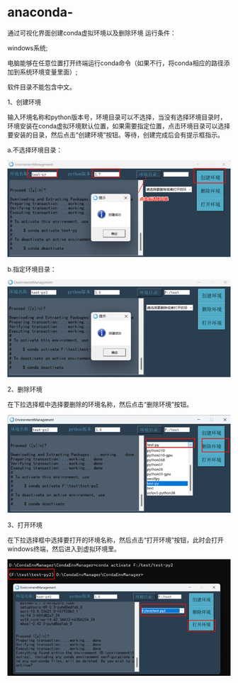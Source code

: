 # anaconda-
通过可视化界面创建conda虚拟环境以及删除环境
运行条件：

  windows系统;
  
  电脑能够在任意位置打开终端运行conda命令（如果不行，将conda相应的路径添加到系统环境变量里面）;
  
  软件目录不能包含中文。
  
1、创建环境

输入环境名称和python版本号，环境目录可以不选择，当没有选择环境目录时，环境安装在conda虚拟环境默认位置，如果需要指定位置，点击环境目录可以选择要安装的目录，然后点击“创建环境”按钮。等待，创建完成后会有提示框指示。

  a.不选择环境目录：

    
![image](https://github.com/swuljq/anaconda/blob/master/%E5%88%9B%E5%BB%BA%E7%8E%AF%E5%A2%831.png?raw=true)


  b.指定环境目录：

![image](https://github.com/swuljq/anaconda/blob/master/%E5%88%9B%E5%BB%BA%E7%8E%AF%E5%A2%832.png?raw=true)


2、删除环境

在下拉选择框中选择要删除的环境名称，然后点击“删除环境”按钮。


![image](https://github.com/swuljq/anaconda/blob/master/%E5%88%A0%E9%99%A4%E7%8E%AF%E5%A2%83.png?raw=true)


3、打开环境

在下拉选择框中选择要打开的环境名称，然后点击“打开环境”按钮，此时会打开windows终端，然后进入到虚拟环境里。


![image](https://github.com/swuljq/anaconda/blob/master/%E6%89%93%E5%BC%80%E7%8E%AF%E5%A2%83.png?raw=true)
